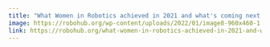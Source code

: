 ```yaml
---
title: "What Women in Robotics achieved in 2021 and what's coming next in 2022"
image: https://robohub.org/wp-content/uploads/2022/01/image8-960x460-1.jpeg
link: https://robohub.org/what-women-in-robotics-achieved-in-2021-and-whats-coming-next-in-2022/
---
```

